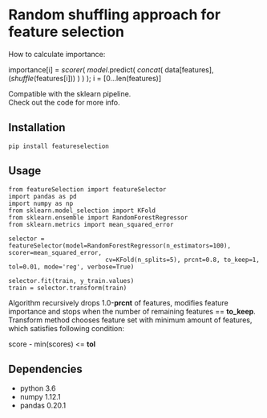 # Random shuffling approach for feature selection

How to calculate importance:

importance[i] = *scorer*( *model*.predict( *concat*( data[features], (*shuffle*(features[i])) ) ) ); i = [0...len(features)]

Compatible with the sklearn pipeline.  
Check out the code for more info.  

## Installation
```
pip install featureselection
```


## Usage

```
from featureSelection import featureSelector
import pandas as pd
import numpy as np
from sklearn.model_selection import KFold
from sklearn.ensemble import RandomForestRegressor
from sklearn.metrics import mean_squared_error

selector = featureSelector(model=RandomForestRegressor(n_estimators=100), scorer=mean_squared_error, 
                           cv=KFold(n_splits=5), prcnt=0.8, to_keep=1, tol=0.01, mode='reg', verbose=True)
                           
selector.fit(train, y_train.values)
train = selector.transform(train)
```

Algorithm recursively drops 1.0-**prcnt** of features, modifies feature importance and stops when the number of remaining features == **to_keep**.  
Transform method chooses feature set with minimum amount of features, which satisfies following condition:

score - min(scores) <= **tol**

## Dependencies  
* python 3.6
* numpy 1.12.1
* pandas 0.20.1
